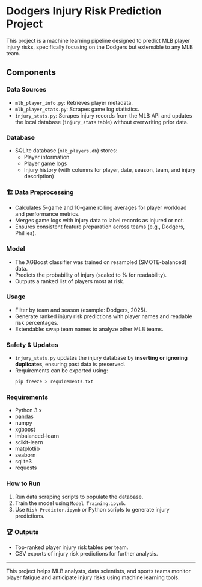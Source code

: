 
# Dodgers Injury Risk Prediction Project

This project is a machine learning pipeline designed to predict MLB player injury risks, specifically focusing on the Dodgers but extensible to any MLB team.

## Components

###  Data Sources
- `mlb_player_info.py`: Retrieves player metadata.
- `mlb_player_stats.py`: Scrapes game log statistics.
- `injury_stats.py`: Scrapes injury records from the MLB API and updates the local database (`injury_stats` table) without overwriting prior data.

###  Database
- SQLite database (`mlb_players.db`) stores:
    - Player information
    - Player game logs
    - Injury history (with columns for player, date, season, team, and injury description)

### 🏗 Data Preprocessing
- Calculates 5-game and 10-game rolling averages for player workload and performance metrics.
- Merges game logs with injury data to label records as injured or not.
- Ensures consistent feature preparation across teams (e.g., Dodgers, Phillies).

###  Model
- The XGBoost classifier was trained on resampled (SMOTE-balanced) data.
- Predicts the probability of injury (scaled to % for readability).
- Outputs a ranked list of players most at risk.

###  Usage
- Filter by team and season (example: Dodgers, 2025).
- Generate ranked injury risk predictions with player names and readable risk percentages.
- Extendable: swap team names to analyze other MLB teams.

###  Safety & Updates
- `injury_stats.py` updates the injury database by **inserting or ignoring duplicates**, ensuring past data is preserved.
- Requirements can be exported using:
    ```bash
    pip freeze > requirements.txt
    ```

###  Requirements
- Python 3.x
- pandas
- numpy
- xgboost
- imbalanced-learn
- scikit-learn
- matplotlib
- seaborn
- sqlite3
- requests

### How to Run
1. Run data scraping scripts to populate the database.
2. Train the model using `Model Training.ipynb`.
3. Use `Risk Predictor.ipynb` or Python scripts to generate injury predictions.

### 🏆 Outputs
- Top-ranked player injury risk tables per team.
- CSV exports of injury risk predictions for further analysis.

---

This project helps MLB analysts, data scientists, and sports teams monitor player fatigue and anticipate injury risks using machine learning tools.

